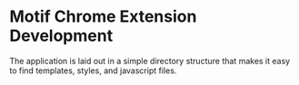 # Motif Chrome Extension Development
The application is laid out in a simple directory structure that makes it easy to find templates, styles, and javascript files.
